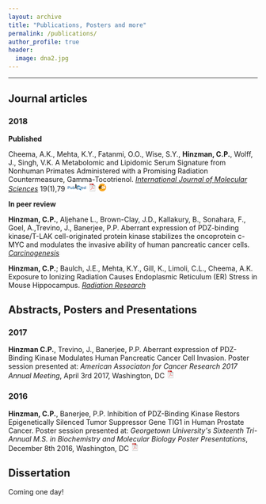 ```yaml
---
layout: archive
title: "Publications, Posters and more"
permalink: /publications/
author_profile: true
header:
  image: dna2.jpg
---
```



  <!-- You can also find my articles on [my Google Scholar profile](https://scholar.google.com/citations?user=KNZTJ40AAAAJ&hl=en){: .btn .btn--success} -->



<!-- {% include base_path %}

{% for post in site.publications reversed %}
  {% include archive-single.html %}
{% endfor %} -->

---

## __Journal articles__

### 2018

**Published**

Cheema, A.K., Mehta, K.Y., Fatanmi, O.O., Wise, S.Y., **Hinzman, C.P.**, Wolff, J., Singh, V.K. A Metabolomic and Lipidomic Serum Signature from Nonhuman Primates Administered with a Promising Radiation Countermeasure, Gamma-Tocotrienol. *[International Journal of Molecular Sciences](http://www.mdpi.com/journal/ijms)* 19(1),79
[![PubMed](icons16/pubmed-icon.png)](https://www.ncbi.nlm.nih.gov/pubmed/29283379)
[![pdf](icons16/pdf-icon.png)](http://www.mdpi.com/1422-0067/19/1/79/pdf)
[![doi](icons16/doi-icon.png)](https://doi.org/10.3390/ijms19010079)


**In peer review**

**Hinzman, C.P.**, Aljehane L., Brown-Clay, J.D., Kallakury, B., Sonahara, F., Goel, A.,Trevino, J., Banerjee, P.P. Aberrant expression of PDZ-binding kinase/T-LAK cell-originated protein kinase stabilizes the oncoprotein c-MYC and modulates the invasive ability of human pancreatic cancer cells. *[Carcinogenesis](https://academic.oup.com/carcin)*

**Hinzman, C.P.**; Baulch, J.E., Mehta, K.Y., Gill, K., Limoli, C.L., Cheema, A.K. Exposure to Ionizing Radiation Causes Endoplasmic Reticulum (ER) Stress in Mouse Hippocampus. *[Radiation Research](http://www.rrjournal.org/?code=rrs-site)*




## <a name="articles"></a>Abstracts, Posters and Presentations

### 2017

**Hinzman C.P.**, Trevino, J., Banerjee, P.P. Aberrant expression of PDZ-Binding Kinase Modulates Human Pancreatic Cancer Cell Invasion. Poster session presented at: *American Associaton for Cancer Research 2017 Annual Meeting*, April 3rd 2017, Washington, DC [![pdf](icons16/pdf-icon.png)](/files/hinzman_banerjee_2017_AACR.pdf)


### 2016

**Hinzman, C.P.**, Banerjee, P.P. Inhibition of PDZ-Binding Kinase Restors Epigenetically Silenced Tumor Suppressor Gene TIG1 in Human Prostate Cancer. Poster session presented at: *Georgetown University's Sixteenth Tri-Annual M.S. in Biochemistry and Molecular Biology Poster Presentations*, December 8th 2016, Washington, DC [![pdf](icons16/pdf-icon.png)](/files/hinzman_banerjee_GUMC_2016.pdf)




## <a name="Thesis"></a>Dissertation

Coming one day!